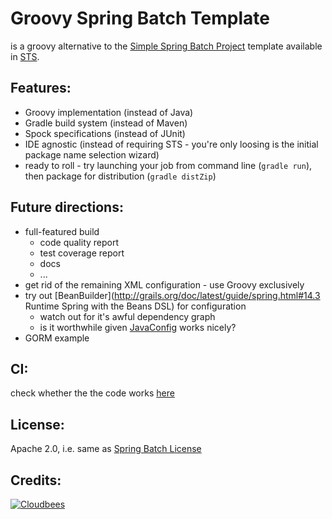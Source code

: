 Groovy Spring Batch Template
============================

is a groovy alternative to the [Simple Spring Batch Project](http://static.springsource.org/spring-batch/getting-started.html) 
template available in [STS](http://www.springsource.com/developer/sts).

Features:
---------

* Groovy implementation (instead of Java)
* Gradle build system (instead of Maven)
* Spock specifications (instead of JUnit)
* IDE agnostic (instead of requiring STS - you're only loosing is the initial package name selection wizard)  
* ready to roll - try launching your job from command line (`gradle run`), then package for distribution (`gradle distZip`)

Future directions:
------------------

* full-featured build
	* code quality report
	* test coverage report
	* docs
	* ...
* get rid of the remaining XML configuration - use Groovy exclusively
* try out [BeanBuilder](http://grails.org/doc/latest/guide/spring.html#14.3 Runtime Spring with the Beans DSL) for configuration
	* watch out for it's awful dependency graph
	* is it worthwhile given [JavaConfig](http://static.springsource.org/spring/docs/3.1.x/spring-framework-reference/html/beans.html#beans-java) works nicely? 
* GORM example
	
	
CI:
-----

check whether the the code works [here](https://robokasofoss.ci.cloudbees.com/job/groovy-spring-batch-template/)

License:
--------

Apache 2.0, i.e. same as [Spring Batch License](http://static.springsource.org/spring-batch/license.html)


Credits:
--------
[<img src="http://web-static-cloudfront.s3.amazonaws.com/images/badges/BuiltOnDEV.png" alt="Cloudbees"/>](http://www.cloudbees.com/foss)